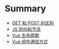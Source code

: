 # Summary

- [GET 和 POST 的区别](README.md)
- [JS 防抖和节流](JS防抖节流.md)
- [Vue 生命周期](Vue生命周期.md)
- [Vue 组件通信方式](Vue组件通信方式.md)


